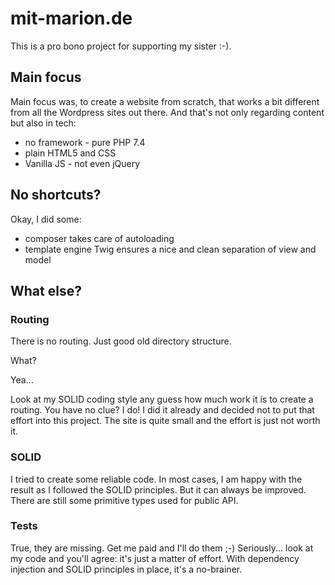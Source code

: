# mit-marion.de

This is a pro bono project for supporting my sister :-).

## Main focus 

Main focus was, to create a website from scratch, that works a bit different from all the Wordpress sites out there.
And that's not only regarding content but also in tech:

- no framework - pure PHP 7.4
- plain HTML5 and CSS
- Vanilla JS - not even jQuery 

## No shortcuts?

Okay, I did some:

- composer takes care of autoloading
- template engine Twig ensures a nice and clean separation of view and model

## What else?

### Routing

There is no routing. Just good old directory structure. 

What? 

Yea... 

Look at my SOLID coding style any guess how much work it is to create a routing. 
You have no clue? I do! I did it already and decided not to put that effort into this project. 
The site is quite small and the effort is just not worth it.     

### SOLID

I tried to create some reliable code. In most cases, I am happy with the result as I followed the SOLID principles. 
But it can always be improved. There are still some primitive types used for public API.  

### Tests

True, they are missing. Get me paid and I'll do them ;-) 
Seriously... look at my code and you'll agree: it's just a matter of effort. 
With dependency injection and SOLID principles in place, it's a no-brainer.  
